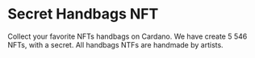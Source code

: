# Secret Handbags NFT
Collect your favorite NFTs handbags on Cardano. We have create 5 546 NFTs, with a secret. All handbags NTFs are handmade by artists.
